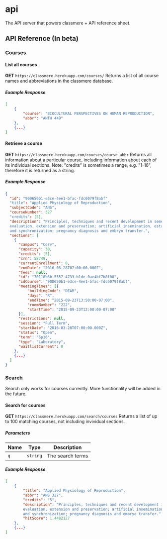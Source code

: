 # api
The API server that powers classmere + API reference sheet.

## API Reference (In beta)
### Courses
#### List all courses
**GET** `https://classmere.herokuapp.com/courses/`
Returns a list of all course names and abbreviations in the classmere database.
##### Example Response
```json
[
	{
		"course": "BIOCULTURAL PERSPECTIVES ON HUMAN REPRODUCTION",
		"abbr": "ANTH 449"
	},
	{...}
]
```

#### Retrieve a course
**GET** `https://classmere.herokuapp.com/courses/course_abbr`
Returns all information about a particular course, including information about each of its individual sections.
Note: "credits" is sometimes a range, e.g. "1-16", therefore it is returned as a string.
##### Example Response
```json
{
  "id": "900650b1-e3ce-4ee1-bfac-fdc6079f8abf"
  "title": "Applied Physiology of Reproduction",
  "subjectCode": "ANS",
  "courseNumber": 327
  "credits": [5],
  "description": "Principles, techniques and recent development in semen collection, 
  evaluation, extension and preservation; artificial insemination, estrus detection 
  and synchronization; pregnancy diagnosis and embryo transfer.",
  "sections": [
    {
      "campus": "Corv",
      "capacity": 30,
      "credits": [5],
      "crn": 58749,
      "currentEnrollment": 0,
      "endDate": "2016-03-28T07:00:00.000Z",
      "fees": null,
      "id": "70118b6b-5557-4733-b1de-0ae4bf7b8f08",
      "idCourse": "900650b1-e3ce-4ee1-bfac-fdc6079f8abf",
      "meetingTimes": [{
          "buildingCode": "DEAR",
          "days": "R",
          "endTime": "2015-09-23T13:50:00-07:00",
          "roomNumber": "222",
          "startTime": "2015-09-23T12:00:00-07:00"
      }],
      "restrictions": null,
      "session": "Full Term",
      "startDate": "2016-03-28T07:00:00.000Z",
      "status": "Open",
      "term": "Sp16",
      "type": "Laboratory",
      "waitlistCurrent": 0
    },
    {...}
  ]
}
```

### Search
Search only works for courses currently. More functionality will be added in the future.
#### Search for courses
**GET** `https://classmere.herokuapp.com/search/courses`
Returns a list of up to 100 matching courses, not including invividual sections.
##### Parameters
| Name   | Type     | Description           |
| ------ | -------- | --------------------- |
| `q`    | `string` | The search terms      |
##### Example Response
```json
[
	{
		"title": "Applied Physiology of Reproduction",
		"abbr": "ANS 327",
		"credits": "5",
		"description": "Principles, techniques and recent development in semen collection, 
		evaluation, extension and preservation; artificial insemination, estrus detection 
		and synchronization; pregnancy diagnosis and embryo transfer.",
		"hitScore": 1.4482127
	},
	{...}
]
```
